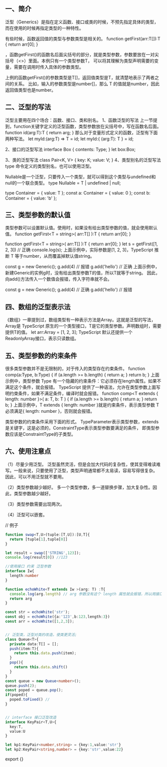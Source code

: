 ## 一、简介

泛型（Generics）是指在定义函数、接口或类的时候，不预先指定具体的类型，而在使用的时候再指定类型的一种特性。


有些时候，函数返回值的类型与参数类型是相关的。
function getFirst<T>(arr:T[]):T {
  return arr[0];
}

，函数getFirst()的函数名后面尖括号的部分<T>，就是类型参数，参数要放在一对尖括号（<>）里面。本例只有一个类型参数T，
可以将其理解为类型声明需要的变量，需要在调用时传入具体的参数类型。

上例的函数getFirst()的参数类型是T[]，返回值类型是T，就清楚地表示了两者之间的关系。
比如，输入的参数类型是number[]，那么 T 的值就是number，因此返回值类型也是number。


## 二、泛型的写法
泛型主要用在四个场合：函数、接口、类和别名。
1、函数泛型的写法
上一节提到，function关键字定义的泛型函数，类型参数放在尖括号中，写在函数名后面。
function id<T>(arg:T):T {
  return arg;
}
那么对于变量形式定义的函数，泛型有下面两种写法。
let myId:<T>(arg:T) => T = id;
let myId:{ <T>(arg:T): T } = id;

2、接口的泛型写法
interface Box<Type> {
  contents: Type;
}
let box:Box<string>;

3、类的泛型写法
class Pair<K, V> {
  key: K;
  value: V;
}
4、类型别名的泛型写法
type 命令定义的类型别名，也可以使用泛型。

Nullable<T>是一个泛型，只要传入一个类型，就可以得到这个类型与undefined和null的一个联合类型。
type Nullable<T> = T | undefined | null;


type Container<T> = { value: T };
const a: Container<number> = { value: 0 };
const b: Container<string> = { value: 'b' };



## 三、类型参数的默认值
类型参数可以设置默认值。使用时，如果没有给出类型参数的值，就会使用默认值。
function getFirst<T = string>(
  arr:T[]
):T {
  return arr[0];
}


function getFirst<T = string>(
  arr:T[]
):T {
  return arr[0];
}
let s = getFirst([1, 2, 3]) // 正确
console.log(s);
上面示例中，实际参数是[1, 2, 3]，TypeScript 推断 T 等于number，从而覆盖掉默认值string。

const g = new Generic();
g.add(4) // 报错
g.add('hello') // 正确
上面示例中，新建Generic的实例g时，没有给出类型参数T的值，所以T就等于string。
因此，向add()方法传入一个数值会报错，传入字符串就不会。

const g = new Generic<number>();
g.add(4) // 正确
g.add('hello') // 报错


## 四、数组的泛型表示法
《数组》一章提到过，数组类型有一种表示方法是Array<T>。这就是泛型的写法，
Array是 TypeScript 原生的一个类型接口，T是它的类型参数。声明数组时，需要提供T的值。
let arr:Array<number> = [1, 2, 3];
TypeScript 默认还提供一个ReadonlyArray<T>接口，表示只读数组。


## 五、类型参数的约束条件
很多类型参数并不是无限制的，对于传入的类型存在约束条件。
function comp<Type>(a:Type, b:Type) {
  if (a.length >= b.length) {
    return a;
  }
  return b;
}
上面示例中，类型参数 Type 有一个隐藏的约束条件：它必须存在length属性。如果不满足这个条件，就会报错。
TypeScript 提供了一种语法，允许在类型参数上面写明约束条件，如果不满足条件，编译时就会报错。
function comp<T extends { length: number }>(
  a: T,
  b: T
) {
  if (a.length >= b.length) {
    return a;
  }
  return b;
}
上面示例中，T extends { length: number }就是约束条件，表示类型参数 T 必须满足{ length: number }，否则就会报错。

类型参数的约束条件采用下面的形式。
<TypeParameter extends ConstraintType>
TypeParameter表示类型参数，extends是关键字，这是必须的，ConstraintType表示类型参数要满足的条件，
即类型参数应该是ConstraintType的子类型。


## 六、使用注意点
（1）尽量少用泛型。
泛型虽然灵活，但是会加大代码的复杂性，使其变得难读难写。一般来说，只要使用了泛型，类型声明通常都不太易读，容易写得很复杂。
因此，可以不用泛型就不要用。

（2）类型参数越少越好。
多一个类型参数，多一道替换步骤，加大复杂性。因此，类型参数越少越好。

（3）类型参数需要出现两次。

（4）泛型可以嵌套。




// 例子
```ts
function swap<T,U>(tuple:[T,U]):[U,T]{
  return [tuple[1],tuple[0]]
}

let result = swap(['STRING',123]);
console.log(result[0]) //123
```


```ts
//使用接口 约束 泛型参数
interface Iw{
  length:number
}

function echoWhite<T extends Iw >(arg: T) :T{
  console.log(arg.length) // arg 参数没有这个 length 属性就会报错，所以用接口约束
  return arg
}

const str = echoWhite('str');
const obj = echoWhite({a:'123',b:123,length:3})
const arr = echoWhite([1,2,3]);


// 泛型类，泛型对类的改造，使类更灵活;
class Queue<T>{
  private data:T[] = [];
  push(item:T){
    return this.data.push(item);
  }
  pop(){
    return this.data.shift()
  }
}
const queue = new Queue<number>();
queue.push(2);
const poped = queue.pop();
if(poped){
  poped.toFixed() //
}


// interface 接口泛型改造
interface KeyPair<T,U>{
  key:T,
  value:U
}

let kp1:KeyPair<number,string> = {key:1,value:'str'}
let kp2:KeyPair<string,number> = {key:'str',value:22}

```






export {}
